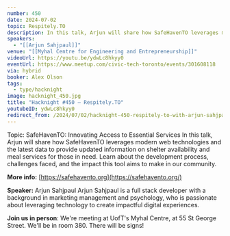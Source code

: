 ```yaml
---
number: 450
date: 2024-07-02
topic: Respitely.TO
description: In this talk, Arjun will share how SafeHavenTO leverages modern web technologies and the latest data to provide updated information on shelter availability and meal services for those in need. Learn about the development process, challenges faced, and the impact this tool aims to make in our community.
speakers:
  - "[[Arjun Sahjpaul]]"
venue: "[[Myhal Centre for Engineering and Entrepreneurship]]"
videoUrl: https://youtu.be/ydwLc8hkyy0
eventUrl: https://www.meetup.com/civic-tech-toronto/events/301608118
via: hybrid
booker: Alex Olson
tags:
  - type/hacknight
image: hacknight_450.jpg
title: "Hacknight #450 – Respitely.TO"
youtubeID: ydwLc8hkyy0
redirect_from: /2024/07/02/hacknight-450-respitely-to-with-arjun-sahjpaul/
---
```

Topic: SafeHavenTO: Innovating Access to Essential Services
In this talk, Arjun will share how SafeHavenTO leverages modern web technologies and the latest data to provide updated information on shelter availability and meal services for those in need. Learn about the development process, challenges faced, and the impact this tool aims to make in our community.

**More info:**
[https://safehavento.org](https://safehavento.org/)

**Speaker:** Arjun Sahjpaul
Arjun Sahjpaul is a full stack developer with a background in marketing management and psychology, who is passionate about leveraging technology to create impactful digital experiences.

**Join us in person**:
We're meeting at UofT's Myhal Centre, at 55 St George Street. We'll be in room 380. There will be signs!
